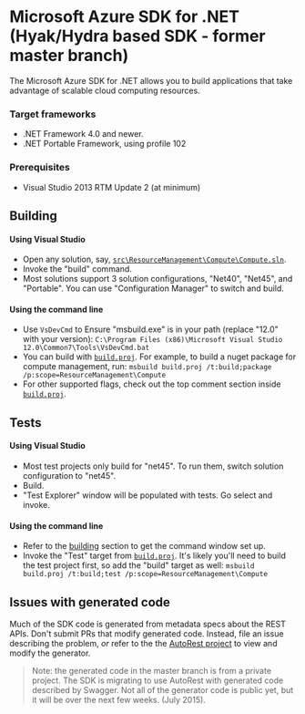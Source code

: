 # Microsoft Azure SDK for .NET (Hyak/Hydra based SDK - former master branch)

The Microsoft Azure SDK for .NET allows you to build applications
that take advantage of scalable cloud computing resources.

### Target frameworks

-  .NET Framework 4.0 and newer.
-  .NET Portable Framework, using profile 102

### Prerequisites

- Visual Studio 2013 RTM Update 2 (at minimum)

## Building

#### Using Visual Studio

  - Open any solution, say, [`src\ResourceManagement\Compute\Compute.sln`](src/ResourceManagement/Compute/Compute.sln).
  - Invoke the "build" command.
  - Most solutions support 3 solution configurations, "Net40", "Net45", and "Portable". You can use "Configuration Manager" to switch and build.

#### Using the command line

  - Use `VsDevCmd` to Ensure "msbuild.exe" is in your path (replace "12.0" with your version): 
      `C:\Program Files (x86)\Microsoft Visual Studio 12.0\Common7\Tools\VsDevCmd.bat`
  - You can build with [`build.proj`](build.proj). For example, to build a nuget package for compute management, run: 
      `msbuild build.proj /t:build;package /p:scope=ResourceManagement\Compute`
  - For other supported flags, check out the top comment section inside [`build.proj`](build.proj).

## Tests

#### Using Visual Studio

  - Most test projects only build for "net45". To run them, switch solution configuration to "net45".
  - Build.
  - "Test Explorer" window will be populated with tests. Go select and invoke.

#### Using the command line

  - Refer to the [building](#building) section to get the command window set up.
  - Invoke the "Test" target from [`build.proj`](build.proj). It's likely you'll need to build the test project first, so add the "build" target as well:
   `msbuild build.proj /t:build;test /p:scope=ResourceManagement\Compute`

## Issues with generated code

Much of the SDK code is generated from metadata specs about the REST APIs. Don't submit PRs that modify generated code. Instead, file an issue describing the problem, *or* refer to the the [AutoRest project][AutoRest] to view and modify the generator.

>Note: the generated code in the master branch is from a private project. The SDK is migrating to use AutoRest with generated code described by Swagger. Not all of the generator code is public yet, but it will be over the next few weeks. (July 2015).

[AutoRest]: https://github.com/azure/autorest
